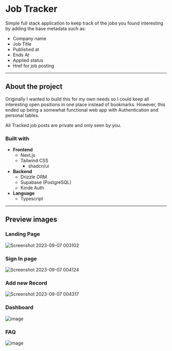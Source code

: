 # Job Tracker
Simple full stack application to keep track of the jobs you found interesting by adding the base metadata such as:
- Company name
- Job Title
- Published at
- Ends At
- Applied status
- Href for job posting

--- 
## About the project

Originally I wanted to build this for my own needs so I could keep all interesting open positions in one place instead of bookmarks.
However, this ended up being a somewhat functional web app with Authentication and personal tables. 

All Tracked job posts are private and only seen by you.

### Built with 
- **Frontend**
  - Next.js
  - Tailwind CSS
    - shadcn/ui
- **Backend**
  - Drizzle ORM
  - Supabase (PostgreSQL)
  - Kinde Auth
- **Language**
  - Typescript

---
## Preview images
### Landing Page
![Screenshot 2023-09-07 003102](https://github.com/juhamikael/jobtracker/assets/83360104/10131266-3df0-4671-bf4a-e15e677572b3)

### Sign In page
![Screenshot 2023-09-07 004124](https://github.com/juhamikael/jobtracker/assets/83360104/2fcec84b-a4db-47ef-97ac-a0a710978d06)

### Add new Record
![Screenshot 2023-09-07 004317](https://github.com/juhamikael/jobtracker/assets/83360104/958d7bde-7397-4c08-995c-5ab48e52866a)

### Dashboard
![image](https://github.com/juhamikael/jobtracker/assets/83360104/05edc94c-7976-471e-a004-ea9a923dbdef)

### FAQ
![image](https://github.com/juhamikael/jobtracker/assets/83360104/347889cb-6643-4be4-bc92-984f3352f65f)




